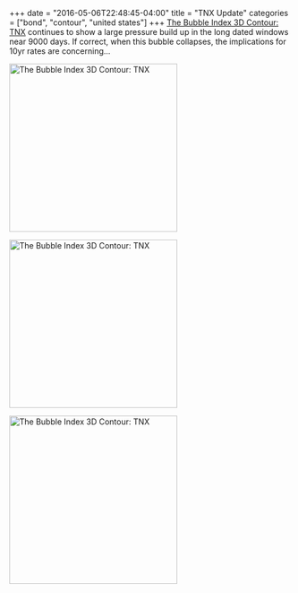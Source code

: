 +++
date = "2016-05-06T22:48:45-04:00"
title = "TNX Update"
categories = ["bond", "contour", "united states"]
+++
<a href="https://cdn.thebubbleindex.com/WebGL/Indices/TNX/TNX.html" target="_blank">The Bubble Index 3D Contour: TNX</a> continues to show a large pressure build up in the long dated windows near 9000 days. If correct, when this bubble collapses, the implications for 10yr rates are concerning...

<a href="../../../../2016/01/bubble_index_tnx_01032016_1-1024x1024.png"><img src="../../../../2016/01/bubble_index_tnx_01032016_1-300x300.png" alt="The Bubble Index 3D Contour: TNX" width="300" height="300" /></a>

<a href="../../../../2016/01/bubble_index_tnx_01032016_3-min-1024x1024.png"><img src="../../../../2016/01/bubble_index_tnx_01032016_3-min-300x300.png" alt="The Bubble Index 3D Contour: TNX" width="300" height="300" /></a>

<a href="../../../../2016/01/bubble_index_tnx_01032016_4-1024x1024.png"><img src="../../../../2016/01/bubble_index_tnx_01032016_4-300x300.png" alt="The Bubble Index 3D Contour: TNX" width="300" height="300" /></a>
